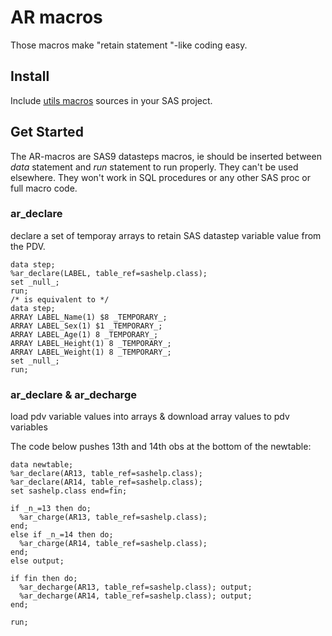 # AR macros 

Those macros make "retain statement "-like coding easy.

## Install

Include [utils macros](../utils) sources in your SAS project.

## Get Started

The AR-macros are SAS9 datasteps macros, ie should be inserted between *data* statement and *run* statement to run properly. They can't be used elsewhere. They won't work in SQL procedures or any other SAS proc or full macro code.  

### ar_declare

declare a set of temporay arrays to retain SAS datastep variable value from the PDV.

```sas
data step;
%ar_declare(LABEL, table_ref=sashelp.class);
set _null_;
run;
/* is equivalent to */
data step;
ARRAY LABEL_Name(1) $8 _TEMPORARY_;
ARRAY LABEL_Sex(1) $1 _TEMPORARY_;
ARRAY LABEL_Age(1) 8 _TEMPORARY_;
ARRAY LABEL_Height(1) 8 _TEMPORARY_;
ARRAY LABEL_Weight(1) 8 _TEMPORARY_;
set _null_;
run;
```


### ar_declare & ar_decharge
load pdv variable values into arrays & download array values to pdv variables 

The code below pushes 13th and 14th obs at the bottom of the newtable:


```sas
data newtable;
%ar_declare(AR13, table_ref=sashelp.class);
%ar_declare(AR14, table_ref=sashelp.class);
set sashelp.class end=fin;

if _n_=13 then do;
  %ar_charge(AR13, table_ref=sashelp.class); 
end;
else if _n_=14 then do;
  %ar_charge(AR14, table_ref=sashelp.class); 
end;
else output;

if fin then do;
  %ar_decharge(AR13, table_ref=sashelp.class); output;
  %ar_decharge(AR14, table_ref=sashelp.class); output;
end;

run;
```

